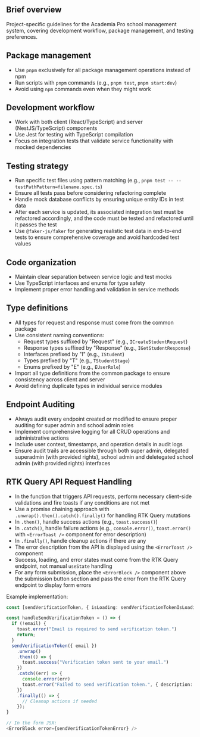## Brief overview
Project-specific guidelines for the Academia Pro school management system, covering development workflow, package management, and testing preferences.

## Package management
- Use `pnpm` exclusively for all package management operations instead of npm
- Run scripts with `pnpm` commands (e.g., `pnpm test`, `pnpm start:dev`)
- Avoid using `npm` commands even when they might work

## Development workflow
- Work with both client (React/TypeScript) and server (NestJS/TypeScript) components
- Use Jest for testing with TypeScript compilation
- Focus on integration tests that validate service functionality with mocked dependencies

## Testing strategy
- Run specific test files using pattern matching (e.g., `pnpm test -- --testPathPattern=filename.spec.ts`)
- Ensure all tests pass before considering refactoring complete
- Handle mock database conflicts by ensuring unique entity IDs in test data
- After each service is updated, its associated integration test must be refactored accordingly, and the code must be tested and refactored until it passes the test
- Use `@faker-js/faker` for generating realistic test data in end-to-end tests to ensure comprehensive coverage and avoid hardcoded test values

## Code organization
- Maintain clear separation between service logic and test mocks
- Use TypeScript interfaces and enums for type safety
- Implement proper error handling and validation in service methods

## Type definitions
- All types for request and response must come from the common package
- Use consistent naming conventions:
  - Request types suffixed by "Request" (e.g., `ICreateStudentRequest`)
  - Response types suffixed by "Response" (e.g., `IGetStudentResponse`)
  - Interfaces prefixed by "I" (e.g., `IStudent`)
  - Types prefixed by "T" (e.g., `TStudentStage`)
  - Enums prefixed by "E" (e.g., `EUserRole`)
- Import all type definitions from the common package to ensure consistency across client and server
- Avoid defining duplicate types in individual service modules

## Endpoint Auditing
- Always audit every endpoint created or modified to ensure proper auditing for super admin and school admin roles
- Implement comprehensive logging for all CRUD operations and administrative actions
- Include user context, timestamps, and operation details in audit logs
- Ensure audit trails are accessible through both super admin, delegated superadmin (with provided rights), school admin and deletegated school admin (with provided rights) interfaces

## RTK Query API Request Handling
- In the function that triggers API requests, perform necessary client-side validations and fire toasts if any conditions are not met
- Use a promise chaining approach with `.unwrap().then().catch().finally()` for handling RTK Query mutations
- In `.then()`, handle success actions (e.g., `toast.success()`)
- In `.catch()`, handle failure actions (e.g., `console.error()`, `toast.error()` with `<ErrorToast />` component for error description)
- In `.finally()`, handle cleanup actions if there are any
- The error description from the API is displayed using the `<ErrorToast />` component
- Success, loading, and error states must come from the RTK Query endpoint, not manual `useState` handling
- For any form submission, place the `<ErrorBlock />` component above the submission button section and pass the error from the RTK Query endpoint to display form errors

Example implementation:

```typescript
const [sendVerificationToken, { isLoading: sendVerificationTokenIsLoading, error: sendVerificationTokenError, isSuccess: sendVerificationTokenIsSuccess, reset: sendVerificationTokenReset }] = apis.auth.useSendVerificationTokenMutation();

const handleSendVerificationToken = () => {
  if (!email) {
    toast.error("Email is required to send verification token.")
    return;
  }
  sendVerificationToken({ email })
    .unwrap()
    .then(() => {
      toast.success("Verification token sent to your email.")
    })
    .catch((err) => {
      console.error(err)
      toast.error("Failed to send verification token.", { description: <ErrorToast error={sendVerificationTokenError} /> })
    })
    .finally(() => {
      // Cleanup actions if needed
    });
}

// In the form JSX:
<ErrorBlock error={sendVerificationTokenError} />
```